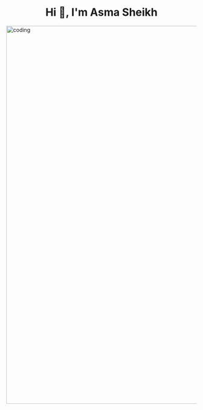 
<h1 align="center">Hi 👋, I'm Asma Sheikh</h1>
<img align="right" alt="coding" width="1000" width="400" src="https://media.geeksforgeeks.org/wp-content/uploads/20240206103015/Data-Sciecne-Projects.webp"> 
